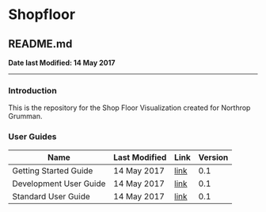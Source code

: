 # Shopfloor

## README.md

**Date last Modified: 14 May 2017**

--------------------------------------------------------------------------------

### Introduction

This is the repository for the Shop Floor Visualization created for Northrop Grumman.

### User Guides

Name                   | Last Modified | Link                      | Version
---------------------- | ------------- | ------------------------- | -------
Getting Started Guide  | 14 May 2017   | [link](/manuals/intro.md) | 0.1  
Development User Guide | 14 May 2017   | [link](/manuals/dev.md)   | 0.1
Standard User Guide    | 14 May 2017   | [link](/manuals/user.md)  | 0.1
